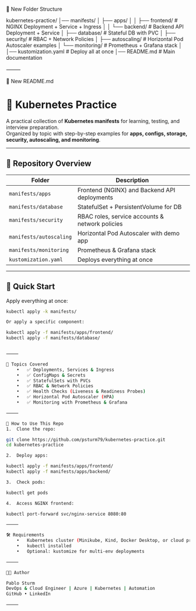 
📂 New Folder Structure

kubernetes-practice/
│── manifests/
│   ├── apps/
│   │   ├── frontend/         # NGINX Deployment + Service + Ingress
│   │   └── backend/          # Backend API Deployment + Service
│   ├── database/             # Stateful DB with PVC
│   ├── security/             # RBAC + Network Policies
│   ├── autoscaling/          # Horizontal Pod Autoscaler examples
│   └── monitoring/           # Prometheus + Grafana stack
│
│── kustomization.yaml        # Deploy all at once
│── README.md                 # Main documentation


⸻

📝 New README.md

# 🚀 Kubernetes Practice

A practical collection of **Kubernetes manifests** for learning, testing, and interview preparation.  
Organized by topic with step-by-step examples for **apps, configs, storage, security, autoscaling, and monitoring**.

---

## 📂 Repository Overview

| Folder              | Description                                    |
|---------------------|------------------------------------------------|
| `manifests/apps`    | Frontend (NGINX) and Backend API deployments   |
| `manifests/database`| StatefulSet + PersistentVolume for DB          |
| `manifests/security`| RBAC roles, service accounts & network policies|
| `manifests/autoscaling` | Horizontal Pod Autoscaler with demo app    |
| `manifests/monitoring`  | Prometheus & Grafana stack                 |
| `kustomization.yaml`| Deploys everything at once                     |

---

## 🚀 Quick Start

Apply everything at once:

```bash
kubectl apply -k manifests/

Or apply a specific component:

kubectl apply -f manifests/apps/frontend/
kubectl apply -f manifests/database/


⸻

🎯 Topics Covered
	•	✅ Deployments, Services & Ingress
	•	✅ ConfigMaps & Secrets
	•	✅ StatefulSets with PVCs
	•	✅ RBAC & Network Policies
	•	✅ Health Checks (Liveness & Readiness Probes)
	•	✅ Horizontal Pod Autoscaler (HPA)
	•	✅ Monitoring with Prometheus & Grafana

⸻

📖 How to Use This Repo
1.	Clone the repo:

git clone https://github.com/psturm79/kubernetes-practice.git
cd kubernetes-practice

2.	Deploy apps:

kubectl apply -f manifests/apps/frontend/
kubectl apply -f manifests/apps/backend/

3.	Check pods:

kubectl get pods

4.	Access NGINX frontend:

kubectl port-forward svc/nginx-service 8080:80

⸻

🛠️ Requirements
	•	Kubernetes cluster (Minikube, Kind, Docker Desktop, or cloud provider)
	•	kubectl installed
	•	Optional: kustomize for multi-env deployments

⸻

👨‍💻 Author

Pablo Sturm
DevOps & Cloud Engineer | Azure | Kubernetes | Automation
GitHub • LinkedIn

⸻